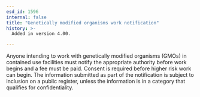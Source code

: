 ```yaml
---
esd_id: 1596
internal: false
title: "Genetically modified organisms work notification"
history: >-
  Added in version 4.00.

---
```


Anyone intending to work with genetically modified organisms (GMOs) in contained use facilities must notify the appropriate authority before work begins and a fee must be paid.  Consent is required before higher risk work can begin.  The information submitted as part of the notification is subject to inclusion on a public register, unless the information is in a category that qualifies for confidentiality.


